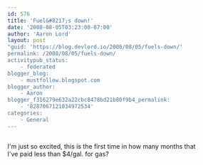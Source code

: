 ```yaml
---
id: 576
title: 'Fuel&#8217;s down!'
date: '2008-08-05T03:23:00-07:00'
author: 'Aaron Lord'
layout: post
"guid: 'https://blog.devlord.io/2008/08/05/fuels-down/'
permalink: /2008/08/05/fuels-down/
activitypub_status:
    - federated
blogger_blog:
    - mustfollow.blogspot.com
blogger_author:
    - Aaron
blogger_f316279e632a22cbc8478bd21b80f9b4_permalink:
    - '8287067121034972534'
categories:
    - General
---
```


<p class="mobile-photo"><a href="http://bp2.blogger.com/_OZWxOfjIgdA/SJfIvzPWZfI/AAAAAAAAAEY/VPih9WCq_p0/s1600-h/photo-779438.jpg"><img src="http://bp2.blogger.com/_OZWxOfjIgdA/SJfIvzPWZfI/AAAAAAAAAEY/VPih9WCq_p0/s320/photo-779438.jpg" border="0" alt="" /></a></p>I&#039;m just so excited, this is the first time in how many months that  <br>I&#039;ve paid less than $4/gal. for gas?<div class="blogger-post-footer"><img width='1' height='1' src='' alt='' /></div>